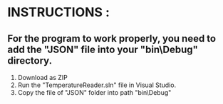 # INSTRUCTIONS :
## For the program to work properly, you need to add the "JSON" file into your "bin\Debug" directory.

1. Download as ZIP
2. Run the "TemperatureReader.sln" file in Visual Studio.
3. Copy the file of "JSON" folder into path "bin\Debug\"